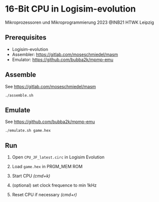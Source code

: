 # 16-Bit CPU in Logisim-evolution
Mikroprozessoren und Mikroprogrammierung 2023 @INB21 HTWK Leipzig

## Prerequisites
- Logisim-evolution
- Assembler: https://gitlab.com/moseschmiedel/masm
- Emulator: https://github.com/bubba2k/mpmp-emu


## Assemble
See https://gitlab.com/moseschmiedel/masm 
```
./assemble.sh
```

## Emulate
See https://github.com/bubba2k/mpmp-emu
```
./emulate.sh game.hex
```

## Run
1. Open `CPU_JF_latest.circ` in Logisim Evolution
2. Load `game.hex` in PRGM_MEM ROM
3. Start CPU *(cmd+k)*

4. (optional) set clock frequence to min 1kHz
5. Reset CPU if necessary *(cmd+r)*
